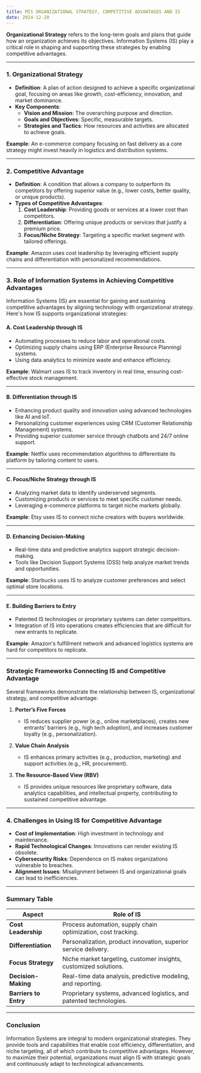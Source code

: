 ```yaml
---
title: MIS ORGANIZATIONAL STRATEGY, COMPETITIVE ADVANTAGES AND IS
date: 2024-12-20
---
```



**Organizational Strategy** refers to the long-term goals and plans that guide how an organization achieves its objectives. Information Systems (IS) play a critical role in shaping and supporting these strategies by enabling competitive advantages.

---

### **1. Organizational Strategy**
- **Definition**: A plan of action designed to achieve a specific organizational goal, focusing on areas like growth, cost-efficiency, innovation, and market dominance.
- **Key Components**:
  - **Vision and Mission**: The overarching purpose and direction.
  - **Goals and Objectives**: Specific, measurable targets.
  - **Strategies and Tactics**: How resources and activities are allocated to achieve goals.

**Example**: An e-commerce company focusing on fast delivery as a core strategy might invest heavily in logistics and distribution systems.

---

### **2. Competitive Advantage**
- **Definition**: A condition that allows a company to outperform its competitors by offering superior value (e.g., lower costs, better quality, or unique products).
- **Types of Competitive Advantages**:
  1. **Cost Leadership**: Providing goods or services at a lower cost than competitors.
  2. **Differentiation**: Offering unique products or services that justify a premium price.
  3. **Focus/Niche Strategy**: Targeting a specific market segment with tailored offerings.

**Example**: Amazon uses cost leadership by leveraging efficient supply chains and differentiation with personalized recommendations.

---

### **3. Role of Information Systems in Achieving Competitive Advantages**
Information Systems (IS) are essential for gaining and sustaining competitive advantages by aligning technology with organizational strategy. Here's how IS supports organizational strategies:

#### **A. Cost Leadership through IS**
- Automating processes to reduce labor and operational costs.
- Optimizing supply chains using ERP (Enterprise Resource Planning) systems.
- Using data analytics to minimize waste and enhance efficiency.

**Example**: Walmart uses IS to track inventory in real time, ensuring cost-effective stock management.

---

#### **B. Differentiation through IS**
- Enhancing product quality and innovation using advanced technologies like AI and IoT.
- Personalizing customer experiences using CRM (Customer Relationship Management) systems.
- Providing superior customer service through chatbots and 24/7 online support.

**Example**: Netflix uses recommendation algorithms to differentiate its platform by tailoring content to users.

---

#### **C. Focus/Niche Strategy through IS**
- Analyzing market data to identify underserved segments.
- Customizing products or services to meet specific customer needs.
- Leveraging e-commerce platforms to target niche markets globally.

**Example**: Etsy uses IS to connect niche creators with buyers worldwide.

---

#### **D. Enhancing Decision-Making**
- Real-time data and predictive analytics support strategic decision-making.
- Tools like Decision Support Systems (DSS) help analyze market trends and opportunities.

**Example**: Starbucks uses IS to analyze customer preferences and select optimal store locations.

---

#### **E. Building Barriers to Entry**
- Patented IS technologies or proprietary systems can deter competitors.
- Integration of IS into operations creates efficiencies that are difficult for new entrants to replicate.

**Example**: Amazon's fulfillment network and advanced logistics systems are hard for competitors to replicate.

---

### **Strategic Frameworks Connecting IS and Competitive Advantage**
Several frameworks demonstrate the relationship between IS, organizational strategy, and competitive advantage:

1. **Porter’s Five Forces**
   - IS reduces supplier power (e.g., online marketplaces), creates new entrants' barriers (e.g., high tech adoption), and increases customer loyalty (e.g., personalization).

2. **Value Chain Analysis**
   - IS enhances primary activities (e.g., production, marketing) and support activities (e.g., HR, procurement).

3. **The Resource-Based View (RBV)**
   - IS provides unique resources like proprietary software, data analytics capabilities, and intellectual property, contributing to sustained competitive advantage.

---

### **4. Challenges in Using IS for Competitive Advantage**
- **Cost of Implementation**: High investment in technology and maintenance.
- **Rapid Technological Changes**: Innovations can render existing IS obsolete.
- **Cybersecurity Risks**: Dependence on IS makes organizations vulnerable to breaches.
- **Alignment Issues**: Misalignment between IS and organizational goals can lead to inefficiencies.

---

### **Summary Table**

| **Aspect**                  | **Role of IS**                                                    |
|-----------------------------|-------------------------------------------------------------------|
| **Cost Leadership**         | Process automation, supply chain optimization, cost tracking.    |
| **Differentiation**         | Personalization, product innovation, superior service delivery.  |
| **Focus Strategy**          | Niche market targeting, customer insights, customized solutions. |
| **Decision-Making**         | Real-time data analysis, predictive modeling, and reporting.     |
| **Barriers to Entry**       | Proprietary systems, advanced logistics, and patented technologies.|

---

### **Conclusion**
Information Systems are integral to modern organizational strategies. They provide tools and capabilities that enable cost efficiency, differentiation, and niche targeting, all of which contribute to competitive advantages. However, to maximize their potential, organizations must align IS with strategic goals and continuously adapt to technological advancements.